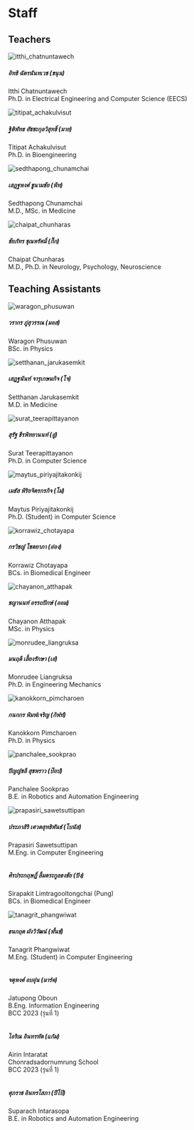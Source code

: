 # Staff

## Teachers

<!-- 1 column per row for smaller screens and 3 columns per row for larger screens with gutter of 2-->
<div class="row row-cols-1 row-cols-md-3 g-2">
    <div class="col">
        <div class="card staff-image-container">
            <img src="/img-staff/itthi_chatnuntawech.jpeg" class="card-img-top" alt="itthi_chatnuntawech">
            <div class="card-body">
                <h5 class="card-title m-0">อิทธิ ฉัตรนันทเวช (ขนุน)</h5>
                <p class="card-text">
                    Itthi Chatnuntawech<br/>
                    Ph.D. in Electrical Engineering and Computer Science (EECS)
                </p>
            </div>
        </div>
    </div>
    <div class="col">
        <div class="card staff-image-container">
            <img src="/img-staff/Titipat_Achakulvisut.jpeg" class="card-img-top" alt="titipat_achakulvisut">
            <div class="card-body">
                <h5 class="card-title m-0">ฐิติพัทธ อัชชะกุลวิสุทธิ์ (มาย)</h5>
                <p class="card-text">
                    Titipat Achakulvisut<br/>
                    Ph.D. in Bioengineering
                </p>
            </div>
        </div>
    </div>
    <div class="col">
        <div class="card staff-image-container">
            <img src="/img-staff/Sedthapong_Chunamchai.jpeg" class="card-img-top" alt="sedthapong_chunamchai">
            <div class="card-body">
                <h5 class="card-title m-0">เสฎฐพงศ์ ชูนามชัย (พีท)</h5>
                <p class="card-text">
                    Sedthapong Chunamchai<br/>
                    M.D., MSc. in Medicine
                </p>
            </div>
        </div>
    </div>
    <div class="col">
        <div class="card staff-image-container">
            <img src="/img-staff/chaipat_chunharas.jpeg" class="card-img-top" alt="chaipat_chunharas">
            <div class="card-body">
                <h5 class="card-title m-0">ชัยภัทร ชุณหรัศมิ์ (กิ๊ก)</h5>
                <p class="card-text">
                    Chaipat Chunharas<br/>
                    M.D., Ph.D. in Neurology, Psychology, Neuroscience
                </p>
            </div>
        </div>
    </div>
</div>

## Teaching Assistants

<div class="row row-cols-1 row-cols-md-3 g-2">
    <div class="col">
        <div class="card staff-image-container">
            <img src="/img-staff/waragon_phusuwan.jpeg" class="card-img-top" alt="waragon_phusuwan">
            <div class="card-body">
                <h5 class="card-title m-0">วรากร ภู่สุวรรณ (มอส)</h5>
                <p class="card-text">
                    Waragon  Phusuwan <br/>
                    BSc. in Physics
                </p>
            </div>
        </div>
    </div>
    <div class="col">
        <div class="card staff-image-container">
            <img src="/img-staff/setthanan_jarukasemkit.jpeg" class="card-img-top" alt="setthanan_jarukasemkit">
            <div class="card-body">
                <h5 class="card-title m-0">เสฏฐนันท์ จารุเกษมกิจ (โจ)</h5>
                <p class="card-text">
                    Setthanan Jarukasemkit<br/>
                    M.D. in Medicine
                </p>
            </div>
        </div>
    </div>
    <div class="col">
        <div class="card staff-image-container">
            <img src="/img-staff/surat_teerapittayanon.jpeg" class="card-img-top" alt="surat_teerapittayanon">
            <div class="card-body">
                <h5 class="card-title m-0">สุรัฐ ธีรพิทยานนท์ (อู๋)</h5>
                <p class="card-text">
                    Surat Teerapittayanon<br/>
                    Ph.D. in Computer Science
                </p>
            </div>
        </div>
    </div>
    <div class="col">
        <div class="card staff-image-container">
            <img src="/img-staff/maytus_piriyajitakonkij.jpeg" class="card-img-top" alt="maytus_piriyajitakonkij">
            <div class="card-body">
                <h5 class="card-title m-0">เมธัส พิริยจิตรกรกิจ (โม)</h5>
                <p class="card-text">
                    Maytus Piriyajitakonkij<br/>
                    Ph.D. (Student) in Computer Science
                </p>
            </div>
        </div>
    </div>
    <div class="col">
        <div class="card staff-image-container">
            <img src="/img-staff/Korrawiz_Chotayapa.jpeg" class="card-img-top" alt="korrawiz_chotayapa">
            <div class="card-body">
                <h5 class="card-title m-0">กรวิชญ์  โชตยาภา (อ๋อง)</h5>
                <p class="card-text">
                    Korrawiz Chotayapa <br/>
                    BCs. in Biomedical Engineer
                </p>
            </div>
        </div>
    </div>
    <div class="col">
        <div class="card staff-image-container">
            <img src="/img-staff/chayanon-atthapak.jpeg" class="card-img-top" alt="chayanon_atthapak">
            <div class="card-body">
                <h5 class="card-title m-0">ชญานนท์ อรรถปักษ์ (ออม)</h5>
                <p class="card-text">
                    Chayanon Atthapak<br/>
                    MSc. in Physics
                </p>
            </div>
        </div>
    </div>
    <div class="col">
        <div class="card staff-image-container">
            <img src="/img-staff/monrudee_liangruksa.jpeg" class="card-img-top" alt="monrudee_liangruksa">
            <div class="card-body">
                <h5 class="card-title m-0">มนฤดี เลี้ยงรักษา (เอ๋)</h5>
                <p class="card-text">
                    Monrudee Liangruksa<br/>
                    Ph.D. in Engineering Mechanics
                </p>
            </div>
        </div>
    </div>
    <div class="col">
        <div class="card staff-image-container">
            <img src="/img-staff/kanokkorn_pimcharoen.jpeg" class="card-img-top" alt="kanokkorn_pimcharoen">
            <div class="card-body">
                <h5 class="card-title m-0">กนกกร พิมพ์เจริญ (กิฟท์)</h5>
                <p class="card-text">
                    Kanokkorn Pimcharoen<br/>
                    Ph.D. in Physics
                </p>
            </div>
        </div>
    </div>
    <div class="col">
        <div class="card staff-image-container">
            <img src="/img-staff/panchalee_sookprao.jpg" class="card-img-top" alt="panchalee_sookprao">
            <div class="card-body">
                <h5 class="card-title m-0">ปัญญ์ชลี สุขพราว (ป๊อป)</h5>
                <p class="card-text">
                    Panchalee Sookprao<br/>
                    B.E. in Robotics and Automation Engineering
                </p>
            </div>
        </div>
    </div>
    <div class="col">
        <div class="card staff-image-container">
            <img src="/img-staff/prapasiri_sawetsuttipan.jpg" class="card-img-top" alt="prapasiri_sawetsuttipan">
            <div class="card-body">
                <h5 class="card-title m-0">ประภาสิริ เศวตสุทธิพันธ์ (โบนัส)</h5>
                <p class="card-text">
                    Prapasiri Sawetsuttipan<br/>
                    M.Eng. in Computer Engineering
                </p>
            </div>
        </div>
    </div>
    <div class="col">
        <div class="card staff-image-container">
            <img src="/img-staff/sirapakit-limtragooltongchai.png" class="card-img-top" alt="">
            <div class="card-body">
                <h5 class="card-title m-0">ศิรประกฤษฎิ์ ลิ้มตระกูลธงชัย (ปัง)</h5>
                <p class="card-text">
                    Sirapakit Limtragooltongchai (Pung)<br/>
                    BCs. in Biomedical Engineer
                </p>
            </div>
        </div>
    </div>
        <div class="col">
        <div class="card staff-image-container">
            <img src="/img-staff/tanagrit_phangwiwat.jpg" class="card-img-top" alt="tanagrit_phangwiwat">
            <div class="card-body">
                <h5 class="card-title m-0">ธนกฤต  ผังวิวัฒน์ (พั้นช์)</h5>
                <p class="card-text">
                    Tanagrit Phangwiwat<br/>
                    M.Eng. (Student) in Computer Engineering
                </p>
            </div>
        </div>
    </div>
        <div class="col">
        <div class="card staff-image-container">
            <img src="/img-staff/jatupong-oboun.jpg" class="card-img-top" alt="">
            <div class="card-body">
                <h5 class="card-title m-0">จตุพงศ์ อบอุ่น (มาร์ค)</h5>
                <p class="card-text">
                    Jatupong Oboun<br/>
                    B.Eng. Information Engineering<br/>
                    BCC 2023 (รุ่นที่ 1)
                </p>
            </div>
        </div>
    </div>
    <div class="col">
        <div class="card staff-image-container">
            <img src="/img-staff/airin-intaratat.jpg" class="card-img-top" alt="">
            <div class="card-body">
                <h5 class="card-title m-0">ไอริณ อินทรทัต (แก้ม)</h5>
                <p class="card-text">
                    Airin Intaratat<br/>
                    Chonradsadornumrung School <br/>
                    BCC 2023 (รุ่นที่ 1)
                </p>
            </div>
        </div>
    </div>
    <div class="col">
        <div class="card staff-image-container">
            <img src="/img-staff/suparach-intarasopa.jpg" class="card-img-top" alt="">
            <div class="card-body">
                <h5 class="card-title m-0">ศุภราช อินทรโสภา (ปีโป้)</h5>
                <p class="card-text">
                    Suparach Intarasopa<br/>
                    B.E. in Robotics and Automation Engineering 
                </p>
            </div>
        </div>
    </div>
</div>
